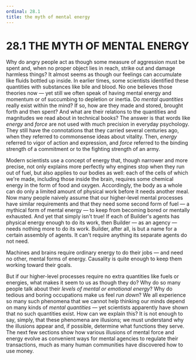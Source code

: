 ```yaml
---
ordinal: 28.1
title: the myth of mental energy
---
```


# 28.1 THE MYTH OF MENTAL ENERGY 

<p>Why do angry people act as though some measure of aggression must be spent and, when no proper object lies in reach, strike out and damage harmless things? It almost seems as though our feelings can accumulate like fluids bottled up inside. In earlier times, some scientists identified these quantities with substances like bile and blood. No one believes those theories now &mdash; yet still we often speak of having mental energy and momentum or of succumbing to depletion or inertia. Do <em>mental quantities</em> really exist within the mind? If so, how are they made and stored, brought forth and then spent? And what are their relations to the quantities and magnitudes we read about in technical books? The answer is that words like <em>energy</em> and <em>force</em> are not used with much precision in everyday psychology. They still have the connotations that they carried several centuries ago, when they referred to commonsense ideas about vitality. Then, <em>energy</em> referred to vigor of action and expression, and <em>force</em> referred to the binding strength of a commitment or to the fighting strength of an army.</p>
<p>Modern scientists use a concept of energy that, though narrower and more precise, not only explains more perfectly why engines stop when they run out of fuel, but also applies to our bodies as well: each of the cells of which we're made, including those inside the brain, requires some chemical energy in the form of food and oxygen. Accordingly, the body as a whole can do only a limited amount of physical work before it needs another meal. Now many people naively assume that our higher-level mental processes have similar requirements and that they need some second form of fuel &mdash; a mythical form of mental energy &mdash; to keep from becoming bored or mentally exhausted. And yet that simply isn't true! If each of Builder's agents has physical energy enough to do its work, then Builder &mdash; as an agency &mdash; needs nothing more to do its work. Builder, after all, is but a name for a certain assembly of agents. It can't require anything its separate agents do not need.</p>
<p>Machines and brains require ordinary energy to do their jobs &mdash; and need no other, mental forms of energy. Causality is quite enough to keep them working toward their goals.</p>
<p>But if our higher-level processes require no extra quantities like fuels or energies, what makes it seem to us as though they do? Why do so many people talk about their <em>levels of mental or emotional energy</em>? Why do tedious and boring occupations make us feel <em>run down</em>? We all experience so many such phenomena that we cannot help thinking our minds depend on many kinds of <em>mental quantities</em> &mdash; yet scientists apparently have shown that no such quantities exist. How can we explain this? It is not enough to say, simply, that these phenomena are illusions; we must understand why the illusions appear and, if possible, determine what functions they serve. The next few sections show how various illusions of mental force and energy evolve as convenient ways for mental agencies to regulate their transactions, much as many human communities have discovered how to use money.</p>